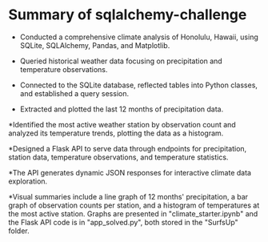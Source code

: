 # Summary of sqlalchemy-challenge

* Conducted a comprehensive climate analysis of Honolulu, Hawaii, using SQLite, SQLAlchemy, Pandas, and Matplotlib.

* Queried historical weather data focusing on precipitation and temperature observations.

* Connected to the SQLite database, reflected tables into Python classes, and established a query session.

* Extracted and plotted the last 12 months of precipitation data.

*Identified the most active weather station by observation count and analyzed its temperature trends, plotting the data as a histogram.

*Designed a Flask API to serve data through endpoints for precipitation, station data, temperature observations, and temperature statistics.

*The API generates dynamic JSON responses for interactive climate data exploration.

*Visual summaries include a line graph of 12 months' precipitation, a bar graph of observation counts per station, and a histogram of temperatures at the most active station.
Graphs are presented in "climate_starter.ipynb" and the Flask API code is in "app_solved.py", both stored in the "SurfsUp" folder.



